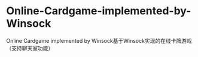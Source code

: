 # Online-Cardgame-implemented-by-Winsock
Online Cardgame implemented by Winsock基于Winsock实现的在线卡牌游戏（支持聊天室功能）
